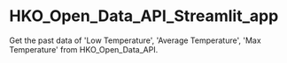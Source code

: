 # HKO_Open_Data_API_Streamlit_app
Get the past data of 'Low Temperature', 'Average Temperature', 'Max Temperature' from HKO_Open_Data_API.
